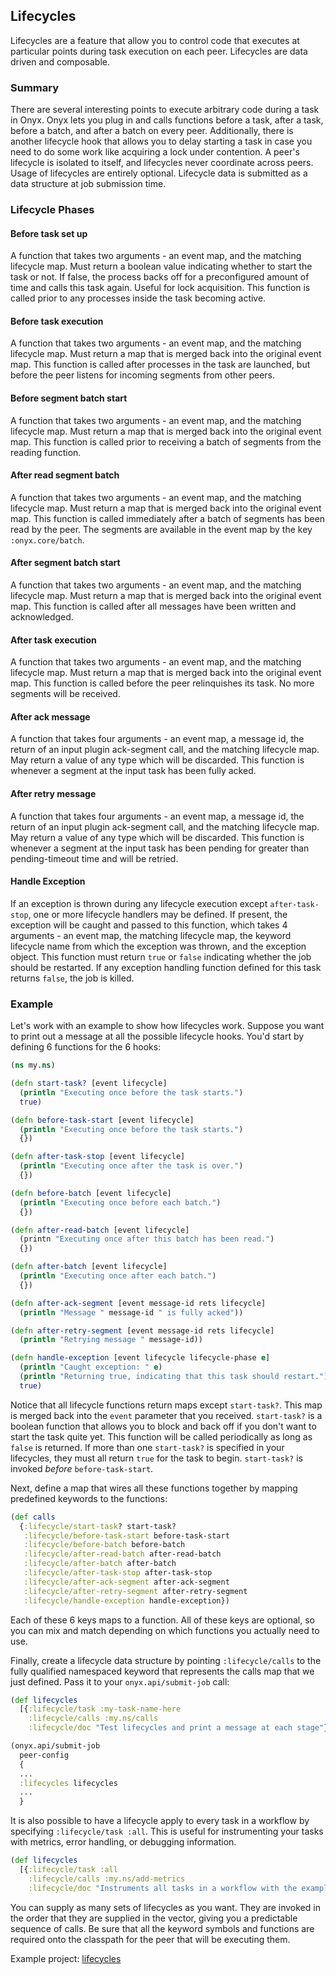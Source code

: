 ## Lifecycles

Lifecycles are a feature that allow you to control code that executes at particular points during task execution on each peer. Lifecycles are data driven and composable.

### Summary

There are several interesting points to execute arbitrary code during a task in Onyx. Onyx lets you plug in and calls functions before a task, after a task, before a batch, and after a batch on every peer. Additionally, there is another lifecycle hook that allows you to delay starting a task in case you need to do some work like acquiring a lock under contention. A peer's lifecycle is isolated to itself, and lifecycles never coordinate across peers. Usage of lifecycles are entirely optional. Lifecycle data is submitted as a data structure at job submission time.

### Lifecycle Phases

#### Before task set up

A function that takes two arguments - an event map, and the matching lifecycle map. Must return a boolean value indicating whether to start the task or not. If false, the process backs off for a preconfigured amount of time and calls this task again. Useful for lock acquisition. This function is called prior to any processes inside the task becoming active.

#### Before task execution

A function that takes two arguments - an event map, and the matching lifecycle map. Must return a map that is merged back into the original event map. This function is called after processes in the task are launched, but before the peer listens for incoming segments from other peers.

#### Before segment batch start

A function that takes two arguments - an event map, and the matching lifecycle map. Must return a map that is merged back into the original event map. This function is called prior to receiving a batch of segments from the reading function.

#### After read segment batch

A function that takes two arguments - an event map, and the matching lifecycle map. Must return a map that is merged back into the original event map. This function is called immediately after a batch of segments has been read by the peer. The segments are available in the event map by the key `:onyx.core/batch`.

#### After segment batch start

A function that takes two arguments - an event map, and the matching lifecycle map. Must return a map that is merged back into the original event map. This function is called after all messages have been written and acknowledged.

#### After task execution

A function that takes two arguments - an event map, and the matching lifecycle map. Must return a map that is merged back into the original event map. This function is called before the peer relinquishes its task. No more segments will be received.

#### After ack message

A function that takes four arguments - an event map, a message id, the return of an input plugin ack-segment call, and the matching lifecycle map. May return a value of any type which will be discarded. This function is whenever a segment at the input task has been fully acked.

#### After retry message

A function that takes four arguments - an event map, a message id, the return of an input plugin ack-segment call, and the matching lifecycle map. May return a value of any type which will be discarded. This function is whenever a segment at the input task has been pending for greater than pending-timeout time and will be retried.

#### Handle Exception

If an exception is thrown during any lifecycle execution except `after-task-stop`, one or more lifecycle handlers may be defined. If present, the exception will be caught and passed to this function,  which takes 4 arguments - an event map, the matching lifecycle map, the keyword lifecycle name from which the exception was thrown, and the exception object. This function must return `true` or `false` indicating whether the job should be restarted. If any exception handling function defined for this task returns `false`, the job is killed.

### Example

Let's work with an example to show how lifecycles work. Suppose you want to print out a message at all the possible lifecycle hooks. You'd start by defining 6 functions for the 6 hooks:

```clojure
(ns my.ns)

(defn start-task? [event lifecycle]
  (println "Executing once before the task starts.")
  true)

(defn before-task-start [event lifecycle]
  (println "Executing once before the task starts.")
  {})

(defn after-task-stop [event lifecycle]
  (println "Executing once after the task is over.")
  {})

(defn before-batch [event lifecycle]
  (println "Executing once before each batch.")
  {})

(defn after-read-batch [event lifecycle]
  (printn "Executing once after this batch has been read.")
  {})

(defn after-batch [event lifecycle]
  (println "Executing once after each batch.")
  {})

(defn after-ack-segment [event message-id rets lifecycle]
  (println "Message " message-id " is fully acked"))

(defn after-retry-segment [event message-id rets lifecycle]
  (println "Retrying message " message-id))

(defn handle-exception [event lifecycle lifecycle-phase e]
  (println "Caught exception: " e)
  (println "Returning true, indicating that this task should restart.")
  true)
```

Notice that all lifecycle functions return maps except `start-task?`. This map is merged back into the `event` parameter that you received. `start-task?` is a boolean function that allows you to block and back off if you don't want to start the task quite yet. This function will be called periodically as long as `false` is returned. If more than one `start-task?` is specified in your lifecycles, they must all return `true` for the task to begin. `start-task?` is invoked *before* `before-task-start`.

Next, define a map that wires all these functions together by mapping predefined keywords to the functions:

```clojure
(def calls
  {:lifecycle/start-task? start-task?
   :lifecycle/before-task-start before-task-start
   :lifecycle/before-batch before-batch
   :lifecycle/after-read-batch after-read-batch
   :lifecycle/after-batch after-batch
   :lifecycle/after-task-stop after-task-stop
   :lifecycle/after-ack-segment after-ack-segment
   :lifecycle/after-retry-segment after-retry-segment
   :lifecycle/handle-exception handle-exception})
```

Each of these 6 keys maps to a function. All of these keys are optional, so you can mix and match depending on which functions you actually need to use.

Finally, create a lifecycle data structure by pointing `:lifecycle/calls` to the fully qualified namespaced keyword that represents the calls map that we just defined. Pass it to your `onyx.api/submit-job` call:

```clojure
(def lifecycles
  [{:lifecycle/task :my-task-name-here
    :lifecycle/calls :my.ns/calls
    :lifecycle/doc "Test lifecycles and print a message at each stage"}])

(onyx.api/submit-job
  peer-config
  {
  ...
  :lifecycles lifecycles
  ...
  }
```

It is also possible to have a lifecycle apply to every task in a workflow by specifying `:lifecycle/task :all`. This is useful for instrumenting your tasks with metrics, error handling, or debugging information.

```clojure
(def lifecycles
  [{:lifecycle/task :all
    :lifecycle/calls :my.ns/add-metrics
    :lifecycle/doc "Instruments all tasks in a workflow with the example function 'add-metrics'"}])

```
You can supply as many sets of lifecycles as you want. They are invoked in the order that they are supplied in the vector, giving you a predictable sequence of calls. Be sure that all the keyword symbols and functions are required onto the classpath for the peer that will be executing them.

Example project: [lifecycles](https://github.com/onyx-platform/onyx-examples/tree/0.8.x/lifecycles)